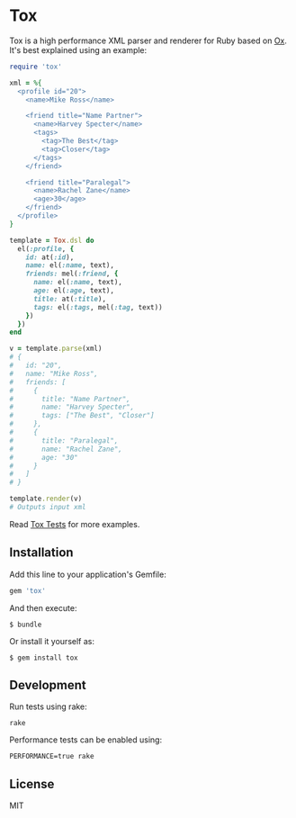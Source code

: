 # Tox

Tox is a high performance XML parser and renderer for Ruby based on [Ox](https://github.com/ohler55/ox). It's best explained using an example:

```ruby
require 'tox'

xml = %{
  <profile id="20">
    <name>Mike Ross</name>

    <friend title="Name Partner">
      <name>Harvey Specter</name>
      <tags>
        <tag>The Best</tag>
        <tag>Closer</tag>
      </tags>
    </friend>

    <friend title="Paralegal">
      <name>Rachel Zane</name>
      <age>30</age>
    </friend>
  </profile>
}

template = Tox.dsl do
  el(:profile, {
    id: at(:id),
    name: el(:name, text),
    friends: mel(:friend, {
      name: el(:name, text),
      age: el(:age, text),
      title: at(:title),
      tags: el(:tags, mel(:tag, text))
    })
  })
end

v = template.parse(xml)
# {
#   id: "20",
#   name: "Mike Ross",
#   friends: [
#     {
#       title: "Name Partner",
#       name: "Harvey Specter",
#       tags: ["The Best", "Closer"]
#     },
#     {
#       title: "Paralegal",
#       name: "Rachel Zane",
#       age: "30"
#     }
#   ]
# }

template.render(v)
# Outputs input xml
```

Read [Tox Tests](https://github.com/piesync/tox/tree/master/test/tox_test.rb) for more examples.

## Installation

Add this line to your application's Gemfile:

```ruby
gem 'tox'
```

And then execute:

    $ bundle

Or install it yourself as:

    $ gem install tox

## Development

Run tests using rake:

```
rake
```

Performance tests can be enabled using:

```
PERFORMANCE=true rake
```

## License

MIT
